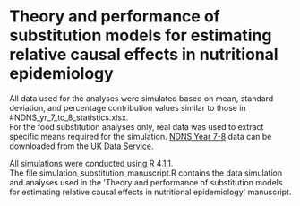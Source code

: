 #  Theory and performance of substitution models for estimating relative causal effects in nutritional epidemiology

All data used for the analyses were simulated based on mean, standard deviation, and percentage contribution values similar to those in #NDNS_yr_7_to_8_statistics.xlsx.   
For the food substitution analyses only, real data was used to extract specific means required for the simulation. [NDNS Year 7-8](https://www.gov.uk/government/collections/national-diet-and-nutrition-survey) data can be downloaded from the [UK Data Service](https://www.ukdataservice.ac.uk). 

All simulations were conducted using R 4.1.1.  
The file simulation_substitution_manuscript.R contains the data simulation and analyses used in the 'Theory and performance of substitution models for estimating relative causal effects in nutritional epidemiology' manuscript.
